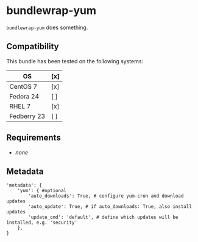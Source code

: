 # bundlewrap-yum

`bundlewrap-yum` does something.

## Compatibility

This bundle has been tested on the following systems:

| OS          | [x] |
| ----------- | --- |
| CentOS 7    | [x] |
| Fedora 24   | [ ] |
| RHEL 7      | [x] |
| Fedberry 23 | [ ] |

## Requirements

* *none*

## Metadata

    'metadata': {
        'yum': { #optional
            'auto_downloads': True, # configure yum-cron and download updates
            'auto_update': True, # if auto_downloads: True, also install updates
            'update_cmd': 'default', # define which updates will be installed, e.g. 'security'
        },
    }